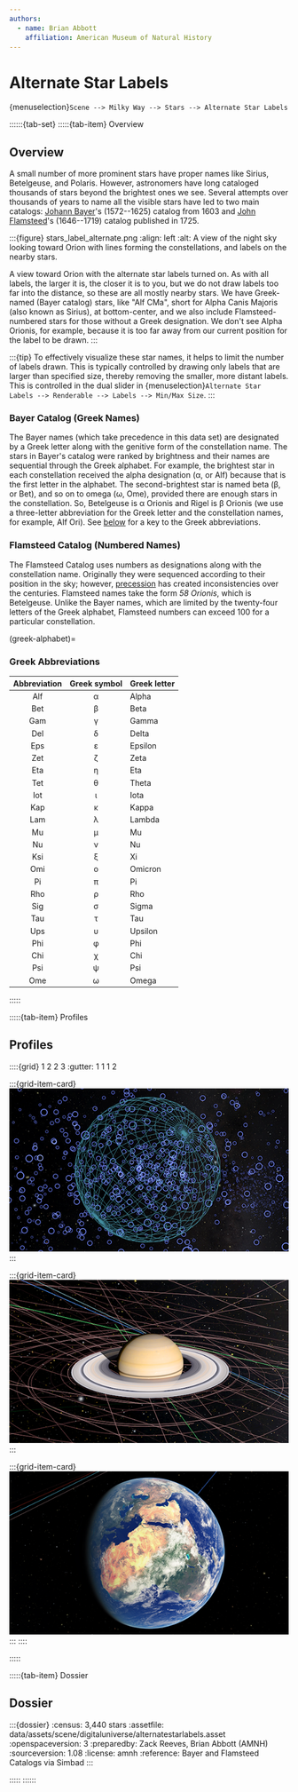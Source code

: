 ```yaml
---
authors:
  - name: Brian Abbott
    affiliation: American Museum of Natural History
---
```



# Alternate Star Labels

{menuselection}`Scene --> Milky Way --> Stars --> Alternate Star Labels`


::::::{tab-set}
:::::{tab-item} Overview

## Overview

A small number of more prominent stars have proper names like Sirius, Betelgeuse, and Polaris. However, astronomers have long cataloged thousands of stars beyond the brightest ones we see. Several attempts over thousands of years to name all the visible stars have led to two main catalogs: [Johann Bayer](https://en.wikipedia.org/wiki/Johann_Bayer)'s (1572--1625) catalog from 1603 and [John Flamsteed](https://en.wikipedia.org/wiki/John_Flamsteed)'s (1646--1719) catalog published in 1725.



:::{figure} stars_label_alternate.png
:align: left
:alt: A view of the night sky looking toward Orion with lines forming the constellations, and labels on the nearby stars.

A view toward Orion with the alternate star labels turned on. As with all labels, the larger it is, the closer it is to you, but we do not draw labels too far into the distance, so these are all mostly nearby stars. We have Greek-named (Bayer catalog) stars, like "Alf CMa", short for Alpha Canis Majoris (also known as Sirius), at bottom-center, and we also include Flamsteed-numbered stars for those without a Greek designation. We don't see Alpha Orionis, for example, because it is too far away from our current position for the label to be drawn.
:::



:::{tip}
To effectively visualize these star names, it helps to limit the number
of labels drawn. This is typically controlled by drawing only
labels that are larger than specified size, thereby removing the
smaller, more distant labels. This is controlled in the dual slider in {menuselection}`Alternate Star Labels --> Renderable --> Labels --> Min/Max Size`.
:::


### Bayer Catalog (Greek Names)

The Bayer names (which take precedence in this data set) are designated by a Greek letter along with the genitive form of the constellation name. The stars in Bayer's catalog were ranked by brightness and their names are sequential through the Greek alphabet. For example, the brightest star in each constellation received the alpha designation (α, or Alf) because that is the first letter in the alphabet. The second-brightest star is named beta (β, or Bet), and so on to omega (ω, Ome), provided there are enough stars in the constellation. So, Betelgeuse is α Orionis and Rigel is β Orionis (we use a three-letter abbreviation for the Greek letter and the constellation names, for example, Alf Ori). See [below](#greek-alphabet) for a key to the Greek abbreviations.


### Flamsteed Catalog (Numbered Names)

The Flamsteed Catalog uses numbers as designations along with the constellation name. Originally they were sequenced according to their position in the sky; however, [precession](https://en.wikipedia.org/wiki/Precession#Axial_precession_(precession_of_the_equinoxes)) has created inconsistencies over the centuries. Flamsteed names take the form _58 Orionis_, which is Betelgeuse. Unlike the Bayer names, which are limited by the twenty-four letters of the Greek alphabet, Flamsteed numbers can exceed 100 for a particular constellation.



(greek-alphabet)=
### Greek Abbreviations

| Abbreviation | Greek symbol | Greek letter |
| :----------: | :----------: | :----------- |
| Alf | α | Alpha |
| Bet | β | Beta |
| Gam | γ | Gamma |
| Del | δ | Delta |
| Eps | ε | Epsilon |
| Zet | ζ | Zeta |
| Eta | η | Eta |
| Tet | θ | Theta |
| Iot | ι | Iota |
| Kap | κ | Kappa |
| Lam | λ | Lambda |
| Mu  | μ | Mu |
| Nu  | ν | Nu |
| Ksi | ξ | Xi |
| Omi | ο | Omicron |
| Pi  | π | Pi |
| Rho | ρ | Rho |
| Sig | σ | Sigma |
| Tau | τ | Tau |
| Ups | υ | Upsilon |
| Phi | φ | Phi |
| Chi | χ | Chi |
| Psi | ψ | Psi |
| Ome | ω | Omega |

:::::


:::::{tab-item} Profiles

## Profiles

::::{grid} 1 2 2 3
:gutter: 1 1 1 2

:::{grid-item-card} [](/profiles/default/index)
[![default profile](/profiles/default/profile_default_icon.png)](/profiles/default/index)
:::


:::{grid-item-card} [](/profiles/default-full/index)
[![default-full profile](/profiles/default-full/profile_default_full_icon.png)](/profiles/default-full/index)
:::


:::{grid-item-card} [](/profiles/offline/index)
[![offline profile](/profiles/offline/profile_offline_icon.png)](/profiles/offline/index)
:::
::::

:::::


:::::{tab-item} Dossier

## Dossier

:::{dossier}
:census: 3,440 stars
:assetfile: data/assets/scene/digitaluniverse/alternatestarlabels.asset
:openspaceversion: 3
:preparedby: Zack Reeves, Brian Abbott (AMNH)
:sourceversion: 1.08
:license: amnh
:reference: Bayer and Flamsteed Catalogs via Simbad
:::

:::::
::::::
